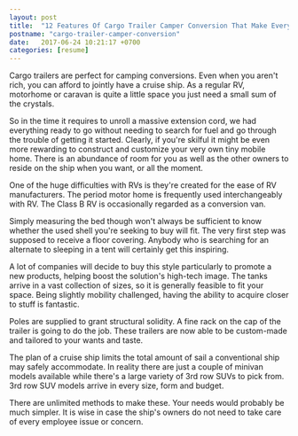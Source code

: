 ```yaml
---
layout: post
title:  "12 Features Of Cargo Trailer Camper Conversion That Make Everyone Love It"
postname: "cargo-trailer-camper-conversion"
date:   2017-06-24 10:21:17 +0700
categories: [resume]
---
```

Cargo trailers are perfect for camping conversions. Even when you aren't rich, you can afford to jointly have a cruise ship. As a regular RV, motorhome or caravan is quite a little space you just need a small sum of the crystals.

So in the time it requires to unroll a massive extension cord, we had everything ready to go without needing to search for fuel and go through the trouble of getting it started. Clearly, if you're skilful it might be even more rewarding to construct and customize your very own tiny mobile home. There is an abundance of room for you as well as the other owners to reside on the ship when you want, or all the moment.

One of the huge difficulties with RVs is they're created for the ease of RV manufacturers. The period motor home is frequently used interchangeably with RV. The Class B RV is occasionally regarded as a conversion van.

Simply measuring the bed though won't always be sufficient to know whether the used shell you're seeking to buy will fit. The very first step was supposed to receive a floor covering. Anybody who is searching for an alternate to sleeping in a tent will certainly get this inspiring.

A lot of companies will decide to buy this style particularly to promote a new products, helping boost the solution's high-tech image. The tanks arrive in a vast collection of sizes, so it is generally feasible to fit your space. Being slightly mobility challenged, having the ability to acquire closer to stuff is fantastic.

Poles are supplied to grant structural solidity. A fine rack on the cap of the trailer is going to do the job. These trailers are now able to be custom-made and tailored to your wants and taste.

The plan of a cruise ship limits the total amount of sail a conventional ship may safely accommodate. In reality there are just a couple of minivan models available while there's a large variety of 3rd row SUVs to pick from. 3rd row SUV models arrive in every size, form and budget.

There are unlimited methods to make these. Your needs would probably be much simpler. It is wise in case the ship's owners do not need to take care of every employee issue or concern.
